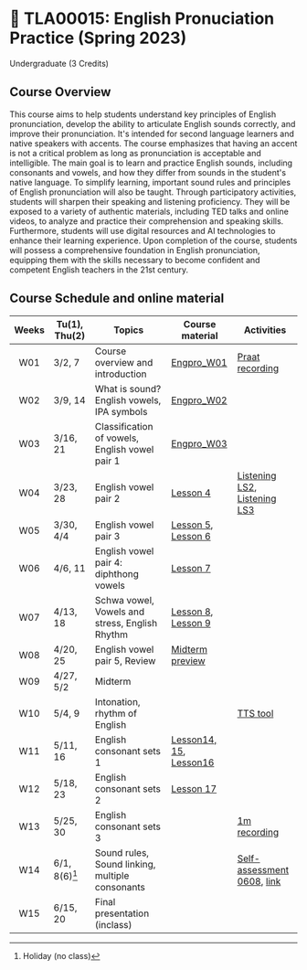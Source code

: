 # 🌱 TLA00015: English Pronuciation Practice (Spring 2023)
Undergraduate (3 Credits)

## Course Overview

This course aims to help students understand key principles of English pronunciation, develop the ability to articulate English sounds correctly, and improve their pronunciation. It's intended for second language learners and native speakers with accents. The course emphasizes that having an accent is not a critical problem as long as pronunciation is acceptable and intelligible. The main goal is to learn and practice English sounds, including consonants and vowels, and how they differ from sounds in the student's native language. To simplify learning, important sound rules and principles of English pronunciation will also be taught. Through participatory activities, students will sharpen their speaking and listening proficiency. They will be exposed to a variety of authentic materials, including TED talks and online videos, to analyze and practice their comprehension and speaking skills. Furthermore, students will use digital resources and AI technologies to enhance their learning experience. Upon completion of the course, students will possess a comprehensive foundation in English pronunciation, equipping them with the skills necessary to become confident and competent English teachers in the 21st century.


## Course Schedule and online material

|Weeks|Tu(1), Thu(2)|Topics|Course material|Activities|
|:--:|--|--|--|--|
|W01|3/2, 7|Course overview and introduction|[Engpro_W01](https://github.com/MK316/Spring2023/blob/main/Engpro/Engpro_W01.ipynb)|[Praat recording](https://github.com/MK316/Spring2023/blob/main/data/praat_recording.pdf)|
|W02|3/9, 14|What is sound? English vowels, IPA symbols|[Engpro_W02](https://github.com/MK316/Spring2023/blob/main/Engpro/Engpro_W02.ipynb)||
|W03|3/16, 21|Classification of vowels, English vowel pair 1|[Engpro_W03](https://github.com/MK316/Spring2023/blob/main/Engpro/Engpro_W03.ipynb)||
|W04|3/23, 28|English vowel pair 2|[Lesson 4](https://github.com/MK316/Spring2023/blob/main/Engpro/Engpro_Lesson4.ipynb)|[Listening LS2](https://github.com/MK316/Engpro/blob/main/Lesson02_listening.ipynb), <br>[Listening LS3](https://github.com/MK316/Engpro/blob/main/Lesson03_listening.ipynb)|
|W05|3/30, 4/4|English vowel pair 3|[Lesson 5](https://github.com/MK316/Spring2023/blob/main/Engpro/Engpro_Lesson5.ipynb),<br>[Lesson 6](https://github.com/MK316/Spring2023/blob/main/Engpro/Engpro_Lesson6.ipynb)||
|W06|4/6, 11|English vowel pair 4: diphthong vowels|[Lesson 7](https://github.com/MK316/Spring2023/blob/main/Engpro/Engpro_Lesson7.ipynb)||
|W07|4/13, 18|Schwa vowel, Vowels and stress, English Rhythm|[Lesson 8](https://github.com/MK316/Spring2023/blob/main/Engpro/Lesson8.ipynb),<br>[Lesson 9](https://github.com/MK316/Spring2023/blob/main/Engpro/Lesson9.ipynb)||
|W08|4/20, 25|English vowel pair 5, Review|[Midterm preview](https://colab.research.google.com/drive/1P4iyx_n34ni39hT6F1vGgn0eWVG7j6RY#scrollTo=5eu6C-Mt1az1)||
|W09|4/27, 5/2|Midterm|||
|W10|5/4, 9| Intonation, rhythm of English||[TTS tool](https://github.com/MK316/Spring2023/blob/main/gTTS_buttoned_multi.ipynb)|
|W11|5/11, 16|English consonant sets 1|[Lesson14, 15](https://github.com/MK316/Spring2023/blob/main/Engpro/Lesson1415.ipynb),<br>[Lesson16](https://github.com/MK316/Spring2023/blob/main/Engpro/Lesson16.ipynb)||
|W12|5/18, 23|English consonant sets 2|[Lesson 17](https://github.com/MK316/Spring2023/blob/main/Engpro/Lesson17.ipynb)||
|W13|5/25, 30|English consonant sets 3||[1m recording](https://docs.google.com/spreadsheets/d/1P6XFyYceYs1nytNgMkon3-D8RayG7nMh-9yc3mrZNk8/edit#gid=0)|
|W14|6/1, 8(6)[^1]|Sound rules, Sound linking, multiple consonants||[Self-assessment 0608](https://github.com/MK316/Spring2023/blob/main/Engpro/selfassessment.ipynb), [link](https://forms.gle/wBsGp4yighSRuAWQ6)|
|W15|6/15, 20|Final presentation (inclass)|||


[^1]: Holiday (no class)
